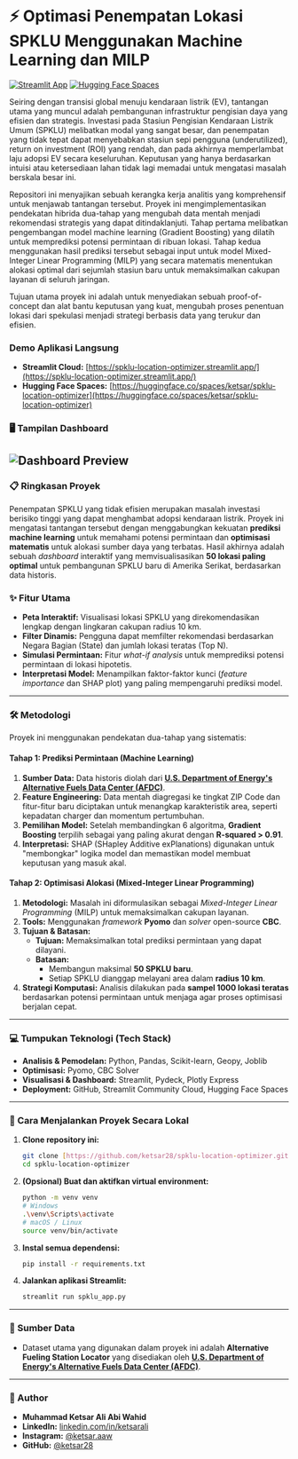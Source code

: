 # ⚡ Optimasi Penempatan Lokasi SPKLU Menggunakan Machine Learning dan MILP

[![Streamlit App](https://static.streamlit.io/badges/streamlit_badge_black_white.svg)](https://spklu-location-optimizer.streamlit.app/)
[![Hugging Face Spaces](https://img.shields.io/badge/%F0%9F%A4%97%20Hugging%20Face-Spaces-blue)](https://huggingface.co/spaces/ketsar/spklu-location-optimizer)

Seiring dengan transisi global menuju kendaraan listrik (EV), tantangan utama yang muncul adalah pembangunan infrastruktur pengisian daya yang efisien dan strategis. Investasi pada Stasiun Pengisian Kendaraan Listrik Umum (SPKLU) melibatkan modal yang sangat besar, dan penempatan yang tidak tepat dapat menyebabkan stasiun sepi pengguna (underutilized), return on investment (ROI) yang rendah, dan pada akhirnya memperlambat laju adopsi EV secara keseluruhan. Keputusan yang hanya berdasarkan intuisi atau ketersediaan lahan tidak lagi memadai untuk mengatasi masalah berskala besar ini.

Repositori ini menyajikan sebuah kerangka kerja analitis yang komprehensif untuk menjawab tantangan tersebut. Proyek ini mengimplementasikan pendekatan hibrida dua-tahap yang mengubah data mentah menjadi rekomendasi strategis yang dapat ditindaklanjuti. Tahap pertama melibatkan pengembangan model machine learning (Gradient Boosting) yang dilatih untuk memprediksi potensi permintaan di ribuan lokasi. Tahap kedua menggunakan hasil prediksi tersebut sebagai input untuk model Mixed-Integer Linear Programming (MILP) yang secara matematis menentukan alokasi optimal dari sejumlah stasiun baru untuk memaksimalkan cakupan layanan di seluruh jaringan.

Tujuan utama proyek ini adalah untuk menyediakan sebuah proof-of-concept dan alat bantu keputusan yang kuat, mengubah proses penentuan lokasi dari spekulasi menjadi strategi berbasis data yang terukur dan efisien.

###  Demo Aplikasi Langsung

* **Streamlit Cloud:** [https://spklu-location-optimizer.streamlit.app/](https://spklu-location-optimizer.streamlit.app/)
* **Hugging Face Spaces:** [https://huggingface.co/spaces/ketsar/spklu-location-optimizer](https://huggingface.co/spaces/ketsar/spklu-location-optimizer)

### 🖥️ Tampilan Dashboard

![Dashboard Preview](https://github.com/user-attachments/assets/8730af1e-ec2b-45fb-93b7-56e13c22f1bf)
---

### 📋 Ringkasan Proyek

Penempatan SPKLU yang tidak efisien merupakan masalah investasi berisiko tinggi yang dapat menghambat adopsi kendaraan listrik. Proyek ini mengatasi tantangan tersebut dengan menggabungkan kekuatan **prediksi machine learning** untuk memahami potensi permintaan dan **optimisasi matematis** untuk alokasi sumber daya yang terbatas. Hasil akhirnya adalah sebuah *dashboard* interaktif yang memvisualisasikan **50 lokasi paling optimal** untuk pembangunan SPKLU baru di Amerika Serikat, berdasarkan data historis.

### ✨ Fitur Utama

* **Peta Interaktif:** Visualisasi lokasi SPKLU yang direkomendasikan lengkap dengan lingkaran cakupan radius 10 km.
* **Filter Dinamis:** Pengguna dapat memfilter rekomendasi berdasarkan Negara Bagian (State) dan jumlah lokasi teratas (Top N).
* **Simulasi Permintaan:** Fitur *what-if analysis* untuk memprediksi potensi permintaan di lokasi hipotetis.
* **Interpretasi Model:** Menampilkan faktor-faktor kunci (*feature importance* dan SHAP plot) yang paling mempengaruhi prediksi model.

---

### 🛠️ Metodologi

Proyek ini menggunakan pendekatan dua-tahap yang sistematis:

#### **Tahap 1: Prediksi Permintaan (Machine Learning)**
1.  **Sumber Data:** Data historis diolah dari **[U.S. Department of Energy's Alternative Fuels Data Center (AFDC)](https://afdc.energy.gov/data_download)**.
2.  **Feature Engineering:** Data mentah diagregasi ke tingkat ZIP Code dan fitur-fitur baru diciptakan untuk menangkap karakteristik area, seperti kepadatan charger dan momentum pertumbuhan.
3.  **Pemilihan Model:** Setelah membandingkan 6 algoritma, **Gradient Boosting** terpilih sebagai yang paling akurat dengan **R-squared > 0.91**.
4.  **Interpretasi:** SHAP (SHapley Additive exPlanations) digunakan untuk "membongkar" logika model dan memastikan model membuat keputusan yang masuk akal.

#### **Tahap 2: Optimisasi Alokasi (Mixed-Integer Linear Programming)**
1.  **Metodologi:** Masalah ini diformulasikan sebagai *Mixed-Integer Linear Programming* (MILP) untuk memaksimalkan cakupan layanan.
2.  **Tools:** Menggunakan *framework* **Pyomo** dan *solver* open-source **CBC**.
3.  **Tujuan & Batasan:**
    * **Tujuan:** Memaksimalkan total prediksi permintaan yang dapat dilayani.
    * **Batasan:**
        * Membangun maksimal **50 SPKLU baru**.
        * Setiap SPKLU dianggap melayani area dalam **radius 10 km**.
4.  **Strategi Komputasi:** Analisis dilakukan pada **sampel 1000 lokasi teratas** berdasarkan potensi permintaan untuk menjaga agar proses optimisasi berjalan cepat.

---

### 💻 Tumpukan Teknologi (Tech Stack)

* **Analisis & Pemodelan:** Python, Pandas, Scikit-learn, Geopy, Joblib
* **Optimisasi:** Pyomo, CBC Solver
* **Visualisasi & Dashboard:** Streamlit, Pydeck, Plotly Express
* **Deployment:** GitHub, Streamlit Community Cloud, Hugging Face Spaces

---

### 🚀 Cara Menjalankan Proyek Secara Lokal

1.  **Clone repository ini:**
    ```bash
    git clone [https://github.com/ketsar28/spklu-location-optimizer.git](https://github.com/ketsar28/spklu-location-optimizer.git)
    cd spklu-location-optimizer
    ```

2.  **(Opsional) Buat dan aktifkan virtual environment:**
    ```bash
    python -m venv venv
    # Windows
    .\venv\Scripts\activate
    # macOS / Linux
    source venv/bin/activate
    ```

3.  **Instal semua dependensi:**
    ```bash
    pip install -r requirements.txt
    ```

4.  **Jalankan aplikasi Streamlit:**
    ```bash
    streamlit run spklu_app.py
    ```

---

### 📄 Sumber Data

* Dataset utama yang digunakan dalam proyek ini adalah **Alternative Fueling Station Locator** yang disediakan oleh **[U.S. Department of Energy's Alternative Fuels Data Center (AFDC)](https://afdc.energy.gov/data_download)**.

---

### 👤 Author

* **Muhammad Ketsar Ali Abi Wahid**
* **LinkedIn:** [linkedin.com/in/ketsarali](https://www.linkedin.com/in/ketsarali/)
* **Instagram:** [@ketsar.aaw](https://www.instagram.com/ketsar.aaw/)
* **GitHub:** [@ketsar28](https://github.com/ketsar28)
